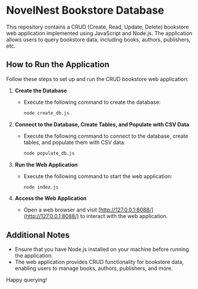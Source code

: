 # NovelNest Bookstore Database

This repository contains a CRUD (Create, Read, Update, Delete) bookstore web application implemented using JavaScript and Node.js. 
The application allows users to query bookstore data, including books, authors, publishers, etc. 

## How to Run the Application

Follow these steps to set up and run the CRUD bookstore web application:

1. **Create the Database**
   - Execute the following command to create the database:
     ```bash
     node create_db.js
     ```

2. **Connect to the Database, Create Tables, and Populate with CSV Data**
   - Execute the following command to connect to the database, create tables, and populate them with CSV data:
     ```bash
     node populate_db.js
     ```

3. **Run the Web Application**
   - Execute the following command to start the web application:
     ```bash
     node index.js
     ```

4. **Access the Web Application**
   - Open a web browser and visit [http://127.0.0.1:8088/](http://127.0.0.1:8088/) to interact with the web application.

## Additional Notes

- Ensure that you have Node.js installed on your machine before running the application.
- The web application provides CRUD functionality for bookstore data, enabling users to manage books, authors, publishers, and more.

Happy querying!
